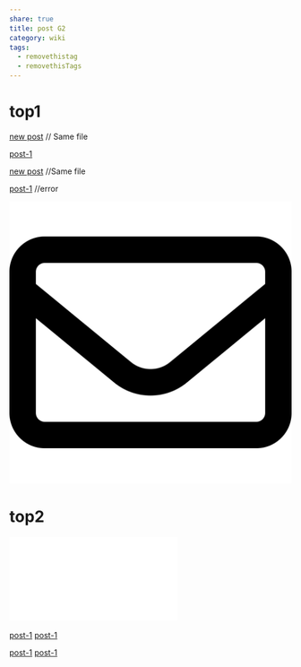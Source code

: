 ```yaml
---
share: true
title: post G2
category: wiki
tags:
  - removethistag
  - removethisTags
---
```




# top1
[new post](post-G2.md) // Same file

[post-1](../first-post.md)

[new post](post-G2.md) //Same file

[post-1](../first-post.md) //error

![pic200](../../../assets/image/pic-1.svg)

# top2

![post-1](../first-post.md#soft1)



[post-1](../first-post.md#soft1)
[post-1](../first-post.md#soft2)

[post-1](../first-post.md#soft1)
[post-1](../first-post.md#soft2)